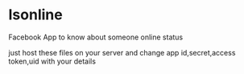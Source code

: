 Isonline
========

Facebook App to know about someone online status


just host these files on your server and change app id,secret,access token,uid with your details
